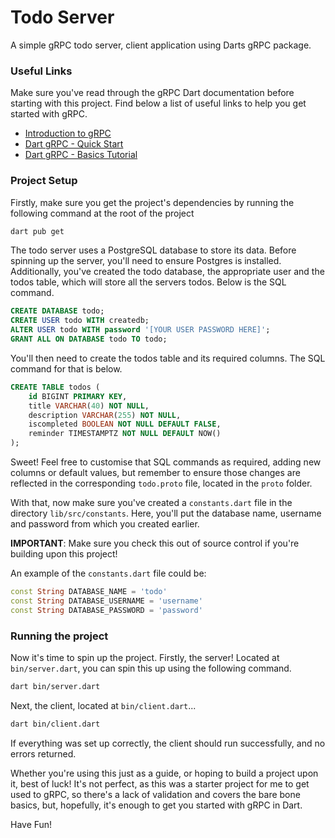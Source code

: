 # Todo Server
A simple gRPC todo server, client application using Darts gRPC package.

### Useful Links
Make sure you've read through the gRPC Dart documentation before starting with this project. Find below a list of useful links to help you get started with gRPC.
- [Introduction to gRPC](https://grpc.io/docs/what-is-grpc/introduction/)
- [Dart gRPC  - Quick Start](https://grpc.io/docs/languages/dart/quickstart/)
- [Dart gRPC - Basics Tutorial](https://grpc.io/docs/languages/dart/basics/)

### Project Setup
Firstly, make sure you get the project's dependencies by running the following command at the root of the project

```sh
dart pub get
```

The todo server uses a PostgreSQL database to store its data. Before spinning up the server, you'll need to ensure Postgres is installed. Additionally, you've created the todo database, the appropriate user and the todos table, which will store all the servers todos. Below is the SQL command.

```sql
CREATE DATABASE todo;
CREATE USER todo WITH createdb;
ALTER USER todo WITH password '[YOUR USER PASSWORD HERE]';
GRANT ALL ON DATABASE todo TO todo;
```

You'll then need to create the todos table and its required columns. The SQL command for that is below.

```sql
CREATE TABLE todos (
    id BIGINT PRIMARY KEY,
    title VARCHAR(40) NOT NULL,
    description VARCHAR(255) NOT NULL,
    iscompleted BOOLEAN NOT NULL DEFAULT FALSE,
    reminder TIMESTAMPTZ NOT NULL DEFAULT NOW()
);
```

Sweet! Feel free to customise that SQL commands as required, adding new columns or default values, but remember to ensure those changes are reflected in the corresponding `todo.proto` file, located in the `proto` folder.

With that, now make sure you've created a `constants.dart` file in the directory `lib/src/constants`. Here, you'll put the database name, username and password from which you created earlier. 

**IMPORTANT**: Make sure you check this out of source control if you're building upon this project! 

An example of the `constants.dart` file could be:

```dart
const String DATABASE_NAME = 'todo'
const String DATABASE_USERNAME = 'username'
const String DATABASE_PASSWORD = 'password'
```

### Running the project
Now it's time to spin up the project. Firstly, the server! Located at `bin/server.dart`, you can spin this up using the following command.

```sh
dart bin/server.dart
```

Next, the client, located at `bin/client.dart`...

```sh
dart bin/client.dart
```

If everything was set up correctly, the client should run successfully, and no errors returned. 

Whether you're using this just as a guide, or hoping to build a project upon it, best of luck! It's not perfect, as this was a starter project for me to get used to gRPC, so there's a lack of validation and covers the bare bone basics, but, hopefully, it's enough to get you started with gRPC in Dart.

Have Fun!



